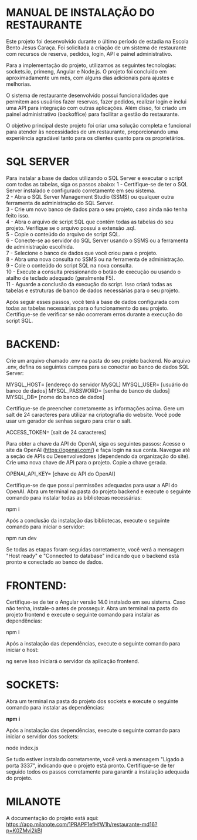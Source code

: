 # MANUAL DE INSTALAÇÃO DO RESTAURANTE
Este projeto foi desenvolvido durante o último período de estadia na Escola Bento Jesus Caraça. Foi solicitada a criação de um sistema de restaurante com recursos de reserva, pedidos, login, API e painel administrativo.

Para a implementação do projeto, utilizamos as seguintes tecnologias: sockets.io, primeng, Angular e Node.js. O projeto foi concluído em aproximadamente um mês, com alguns dias adicionais para ajustes e melhorias.

O sistema de restaurante desenvolvido possui funcionalidades que permitem aos usuários fazer reservas, fazer pedidos, realizar login e inclui uma API para integração com outras aplicações. Além disso, foi criado um painel administrativo (backoffice) para facilitar a gestão do restaurante.

O objetivo principal deste projeto foi criar uma solução completa e funcional para atender às necessidades de um restaurante, proporcionando uma experiência agradável tanto para os clientes quanto para os proprietários.

# SQL SERVER
Para instalar a base de dados utilizando o SQL Server e executar o script com todas as tabelas, siga os passos abaixo:
1 - Certifique-se de ter o SQL Server instalado e configurado corretamente em seu sistema.<br>
2 - Abra o SQL Server Management Studio (SSMS) ou qualquer outra ferramenta de administração do SQL Server.<br>
3 - Crie um novo banco de dados para o seu projeto, caso ainda não tenha feito isso.<br>
4 - Abra o arquivo de script SQL que contém todas as tabelas do seu projeto. Verifique se o arquivo possui a extensão .sql.<br>
5 - Copie o conteúdo do arquivo de script SQL.<br>
6 - Conecte-se ao servidor do SQL Server usando o SSMS ou a ferramenta de administração escolhida.<br>
7 - Selecione o banco de dados que você criou para o projeto.<br>
8 - Abra uma nova consulta no SSMS ou na ferramenta de administração.<br>
9 - Cole o conteúdo do script SQL na nova consulta.<br>
10 - Execute a consulta pressionando o botão de execução ou usando o atalho de teclado adequado (geralmente F5).<br>
11 - Aguarde a conclusão da execução do script. Isso criará todas as tabelas e estruturas de banco de dados necessárias para o seu projeto.<br>

Após seguir esses passos, você terá a base de dados configurada com todas as tabelas necessárias para o funcionamento do seu 
projeto. Certifique-se de verificar se não ocorreram erros durante a execução do script SQL.

# BACKEND:

Crie um arquivo chamado .env na pasta do seu projeto backend.
No arquivo .env, defina os seguintes campos para se conectar ao banco de dados SQL Server:

MYSQL_HOST= [endereço do servidor MySQL]
MYSQL_USER= [usuário do banco de dados]
MYSQL_PASSWORD= [senha do banco de dados]
MYSQL_DB= [nome do banco de dados]

Certifique-se de preencher corretamente as informações acima.
Gere um salt de 24 caracteres para utilizar na criptografia do website. Você pode usar um gerador de senhas seguro para criar o salt.

ACCESS_TOKEN= [salt de 24 caracteres]

Para obter a chave da API do OpenAI, siga os seguintes passos:
Acesse o site da OpenAI (https://openai.com/) e faça login na sua conta.
Navegue até a seção de APIs ou Desenvolvedores (dependendo da organização do site).
Crie uma nova chave de API para o projeto.
Copie a chave gerada.

OPENAI_API_KEY= [chave de API do OpenAI]

Certifique-se de que possui permissões adequadas para usar a API do OpenAI.
Abra um terminal na pasta do projeto backend e execute o seguinte comando para instalar todas as bibliotecas necessárias:

npm i

Após a conclusão da instalação das bibliotecas, execute o seguinte comando para iniciar o servidor:

npm run dev

Se todas as etapas foram seguidas corretamente, você verá a mensagem "Host ready" e "Connected to database" indicando que o backend está pronto e conectado ao banco de dados.

# FRONTEND:

Certifique-se de ter o Angular versão 14.0 instalado em seu sistema. Caso não tenha, instale-o antes de prosseguir.
Abra um terminal na pasta do projeto frontend e execute o seguinte comando para instalar as dependências:

npm i

Após a instalação das dependências, execute o seguinte comando para iniciar o host:

ng serve
Isso iniciará o servidor da aplicação frontend.

# SOCKETS:

Abra um terminal na pasta do projeto dos sockets e execute o seguinte comando para instalar as dependências:

<b>npm i</b>

Após a instalação das dependências, execute o seguinte comando para iniciar o servidor dos sockets:

node index.js

Se tudo estiver instalado corretamente, você verá a mensagem "Ligado à porta 3337", indicando que o projeto está pronto.
Certifique-se de ter seguido todos os passos corretamente para garantir a instalação adequada do projeto.
# MILANOTE
A documentação do projeto está aqui: https://app.milanote.com/1PRAPF1efHfW1h/restaurante-md16?p=K0ZMvi2kBI
